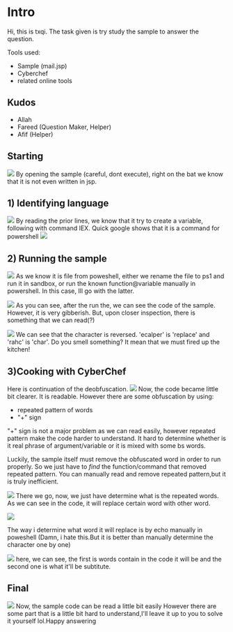 # Intro

Hi, this is txqi. The task given is try study the sample to answer the question.

Tools used:
 - Sample (mail.jsp)
 - Cyberchef
 - related online tools 

## Kudos

 - Allah
 - Fareed (Question Maker, Helper)
 - Afif (Helper)

## Starting
![](/res/Capture.PNG)
By opening the sample (careful, dont execute), right on the bat we know that it is not even written in jsp.


## 1) Identifying language
![](/res/Capture2.PNG)
By reading the prior lines, we know that it try to create a variable, following with command   IEX. Quick google shows that it is a command for powershell 
![](/res/Capture3.PNG)


## 2) Running the sample
![](/res/Capture4.PNG)
As we know it is file from poweshell, either we rename the file to ps1 and run it in sandbox, or run the known function@variable manually in powershell. In this case, Ill go with the latter.

![](/res/Capture5.PNG)
As you can see, after the run the, we can see the code of the sample. However, it is very gibberish. But, upon closer inspection, there is something that we can read(?)

![](/res/Capture6.PNG)
We can see that the character is reversed. 'ecalper' is 'replace' and 'rahc' is 'char'. Do you smell something? It mean that we must fired up the kitchen!

## 3)Cooking with CyberChef
Here is continuation of the deobfuscation.
![](/res/Capture7.PNG)
Now, the code became little bit clearer. It is readable. However there are some obfuscation by using:

 - repeated pattern of words
 -  "+" sign

"+" sign is not a major problem as we can read easily, however repeated pattern make the code harder to understand. It hard to determine whether is it real phrase of argument/variable or it is mixed with some bs words.

Luckily, the sample itself must remove the obfuscated word in order to run properly. So we just have to *find* the function/command that removed repeated pattern. You can manually read and remove repeated pattern,but it is truly inefficient.

![](/res/Capture8.PNG)
There we go, now, we just have determine what is the repeated words.
As we can see in the code, it will replace certain word with other  word.

![](/res/Capture9.PNG)

The way i determine what word it will replace is by echo manually in poweshell (Damn, i hate this.But it is better than manually determine the character one by one)

![](/res/Capture10.PNG)
here, we can see, the first is words contain in the code it will be and the second one is what it'll be subtitute.

## Final
![](/res/Capture11.PNG)
Now, the sample code can be read a little bit easily However there are some part that is a little bit hard to understand,I'll leave it up to you to solve it yourself lol.Happy answering 
